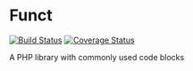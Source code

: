 # Funct

[![Build Status](https://travis-ci.org/gcds/funct.svg?branch=master)](https://travis-ci.org/gcds/funct)
[![Coverage Status](https://coveralls.io/repos/gcds/funct/badge.svg?branch=master&service=github)](https://coveralls.io/github/gcds/funct?branch=master)


A PHP library with commonly used code blocks
